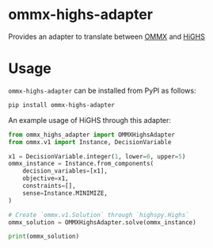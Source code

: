 # ommx-highs-adapter

Provides an adapter to translate between [OMMX](https://github.com/Jij-Inc/ommx) and [HiGHS](https://highs.dev)

# Usage

`ommx-highs-adapter` can be installed from PyPI as follows:

```bash
pip install ommx-highs-adapter
```

An example usage of HiGHS through this adapter:

```python markdown-code-runner
from ommx_highs_adapter import OMMXHighsAdapter
from ommx.v1 import Instance, DecisionVariable

x1 = DecisionVariable.integer(1, lower=0, upper=5)
ommx_instance = Instance.from_components(
    decision_variables=[x1],
    objective=x1,
    constraints=[],
    sense=Instance.MINIMIZE,
)

# Create `ommx.v1.Solution` through `highspy.Highs`
ommx_solution = OMMXHighsAdapter.solve(ommx_instance)

print(ommx_solution)
```
